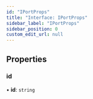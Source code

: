 ```yaml
---
id: "IPortProps"
title: "Interface: IPortProps"
sidebar_label: "IPortProps"
sidebar_position: 0
custom_edit_url: null
---
```


## Properties

### id

• **id**: `string`

